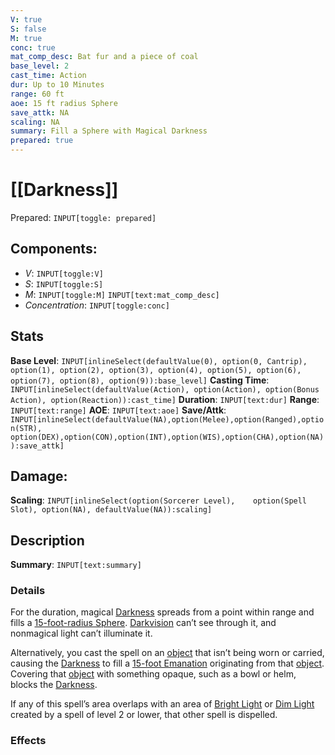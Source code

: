 ```yaml
---
V: true
S: false
M: true
conc: true
mat_comp_desc: Bat fur and a piece of coal
base_level: 2
cast_time: Action
dur: Up to 10 Minutes
range: 60 ft
aoe: 15 ft radius Sphere
save_attk: NA
scaling: NA
summary: Fill a Sphere with Magical Darkness
prepared: true
---
```

# [[Darkness]]
Prepared: `INPUT[toggle: prepared]`
## **Components**:
 - *V*: `INPUT[toggle:V]`
 - *S*: `INPUT[toggle:S]`
 - *M*: `INPUT[toggle:M]` `INPUT[text:mat_comp_desc]`
- *Concentration*: `INPUT[toggle:conc]`

## **Stats**
**Base Level**: `INPUT[inlineSelect(defaultValue(0), option(0, Cantrip), option(1), option(2), option(3), option(4), option(5), option(6), option(7), option(8), option(9)):base_level]`
**Casting Time**: `INPUT[inlineSelect(defaultValue(Action), option(Action), option(Bonus Action), option(Reaction)):cast_time]`
**Duration**: `INPUT[text:dur]`
**Range**: `INPUT[text:range]`
**AOE**: `INPUT[text:aoe]`
**Save/Attk**:  `INPUT[inlineSelect(defaultValue(NA),option(Melee),option(Ranged),option(STR),	option(DEX),option(CON),option(INT),option(WIS),option(CHA),option(NA)):save_attk]`

## **Damage**:
**Scaling**: `INPUT[inlineSelect(option(Sorcerer Level),	option(Spell Slot), option(NA), defaultValue(NA)):scaling]`


## **Description**

**Summary**: `INPUT[text:summary]`
### Details
For the duration, magical [Darkness](https://roll20.net/compendium/dnd5e/Rules:Rules%20Definitions?expansion=32231#Darkness) spreads from a point within range and fills a [15-foot-radius Sphere](https://roll20.net/compendium/dnd5e/Rules:Rules%20Definitions?expansion=32231#Sphere%20%5BArea%20of%20Effect%5D). [Darkvision](https://roll20.net/compendium/dnd5e/Rules:Rules%20Definitions?expansion=32231#Darkvision) can’t see through it, and nonmagical light can’t illuminate it.  
  
Alternatively, you cast the spell on an [object](https://roll20.net/compendium/dnd5e/Rules:Rules%20Definitions?expansion=32231#Object) that isn’t being worn or carried, causing the [Darkness](https://roll20.net/compendium/dnd5e/Rules:Rules%20Definitions?expansion=32231#Darkness) to fill a [15-foot Emanation](https://roll20.net/compendium/dnd5e/Rules:Rules%20Definitions?expansion=32231#Emanation%20%5BArea%20of%20Effect%5D) originating from that [object](https://roll20.net/compendium/dnd5e/Rules:Rules%20Definitions?expansion=32231#Object). Covering that [object](https://roll20.net/compendium/dnd5e/Rules:Rules%20Definitions?expansion=32231#Object) with something opaque, such as a bowl or helm, blocks the [Darkness](https://roll20.net/compendium/dnd5e/Rules:Rules%20Definitions?expansion=32231#Darkness).  
  
If any of this spell’s area overlaps with an area of [Bright Light](https://roll20.net/compendium/dnd5e/Rules:Rules%20Definitions?expansion=32231#Bright%20Light) or [Dim Light](https://roll20.net/compendium/dnd5e/Rules:Rules%20Definitions?expansion=32231#Dim%20Light) created by a spell of level 2 or lower, that other spell is dispelled.
### Effects